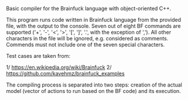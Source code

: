 Basic compiler for the Brainfuck language with object-oriented C++.

This program runs code written in Brainfuck language from the provided file,
with the output to the console. Seven out of eight BF commands are supported 
('+', '-', '<', '>', '[', ']', '.', with the exception of ','). 
All other characters in the file will be ignored, e.g. considered as comments. 
Commends must not include one of the seven special characters.

Test cases are taken from:

1/ https://en.wikipedia.org/wiki/Brainfuck
2/ https://github.com/kavehmz/brainfuck_examples

The compiling process is separated into two steps: creation of the actual model 
(vector of actions to run based on the BF code) and its execution.